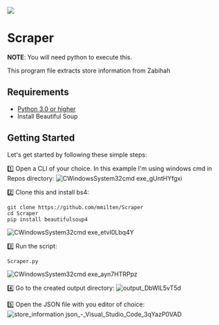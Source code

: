 ![](https://github.com/mmilten/Scraper/tree/main)
# Scraper #
 
**NOTE**: You will need python to execute this.


This program file extracts store information from Zabihah

## Requirements ##
* [Python 3.0 or higher](https://www.python.org/downloads/)
* Install Beautiful Soup

## Getting Started

Let's get started by following these simple steps:

1️⃣ Open a CLI of your choice. In this example I'm using windows cmd in Repos directory: 
![CWindowsSystem32cmd exe_gUntHYfgxi](https://github.com/user-attachments/assets/25924cfd-579e-4176-b426-4426826ec2a8)

2️⃣ Clone this and install bs4:
```shell
git clone https://github.com/mmilten/Scraper
cd Scraper
pip install beautifulsoup4
```
![CWindowsSystem32cmd exe_etvI0Lbq4Y](https://github.com/user-attachments/assets/d75c9d74-5ade-43ef-b993-059d8621c5f8)

3️⃣ Run the script: 
```shell
Scraper.py
```
![CWindowsSystem32cmd exe_ayn7HTRPpz](https://github.com/user-attachments/assets/fd3c0433-48c5-423c-b127-96ea3b1f3553)

4️⃣ Go to the created output directory: 
![output_DbWlL5vT5d](https://github.com/user-attachments/assets/a56fd3ac-cdda-4c1f-a2cb-8130fe765188)

5️⃣ Open the JSON file with you editor of choice:
![store_information json_-_Visual_Studio_Code_3qYazP0VAD](https://github.com/user-attachments/assets/534e95ff-d489-40ed-8feb-f80dea540688)




